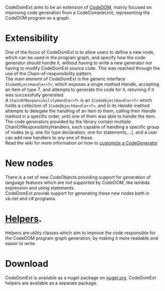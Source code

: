 CodeDomExt aims to be an extension of [CodeDOM](https://docs.microsoft.com/en-GB/dotnet/framework/reflection-and-codedom/dynamic-source-code-generation-and-compilation), mainly focused on improving code generation from a CodeCompileUnit, representing the CodeDOM program as a graph.
# Extensibility
One of the focus of CodeDomExt is to allow users to define a new node, which can be used in the program graph, and specify how the code generator should handle it, without having to write a new generator nor having to modify CodeDomExt source code. This was reached through the use of the Chain-of-responsibility pattern.  
The main element of CodeDomExt is the generic interface `ICodeObjectHandler<T>`, which exposes a single method _Handle_, accepting an item of type T, and attempts to generate the code for it, returning if it was successfully generated.  
A `ChainOfResponsibilityHandler<T>` is an `ICodeObjectHandler<T>` which holds a collection of `ICodeObjectHandler<T>`, and in its _Handle_ method attempts to delegate the handling of an item to them, calling their _Handle_ method in a specific order, until one of them was able to handle the item.  
The code generators provided by the library contain multiple ChainOfResponsibilityHandlers, each capable of handling a specific group of nodes (e.g. one for type declaration, one for statements,...), and a user can add new handlers to any one of these.  
Read the wiki for more information on how to [customize a CodeGenerator](https://github.com/tremaluca/CodeDomExt/wiki/Customize-a-CodeGenerator)
# New nodes
There is a set of new CodeObjects providing support for generation of language features which are not supported by CodeDOM, like lambda expression and using statements.  
CodeDomExt provide support for generating these new nodes both in vb.net and c# programs.
# [Helpers](https://github.com/tremaluca/CodeDomExt/wiki/Helpers).
Helpers are utility classes which aim to improve the code responsible for the CodeDOM program graph generation, by making it more readable and easier to write.
# Download
CodeDomExt is available as a nuget package on [nuget.org](https://www.nuget.org/). CodeDomExt helpers are available as a separate package.
